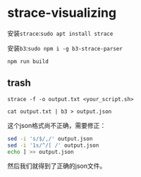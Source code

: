 # strace-visualizing

安装`strace`:`sudo apt install strace`

安装`b3`:`sudo npm i -g b3-strace-parser`

`npm run build`



## trash

`strace -f -o output.txt <your_script.sh>`

`cat output.txt | b3 > output.json`

这个json格式尚不正确，需要修正：
```sh
sed -i 's/$/,/' output.json
sed -i '1s/^/[ /' output.json
echo ] >> output.json
```

然后我们就得到了正确的json文件。

